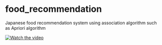 # food_recommendation
Japanese food recommendation system using association algorithm such as Apriori algorithm


[![Watch the video](https://raw.githubusercontent.com/sarahisalone/food_recommendation/thumbnail.png)](https://raw.githubusercontent.com/sarahisalone/food_recommendation/Data_Mining_1.mov)
